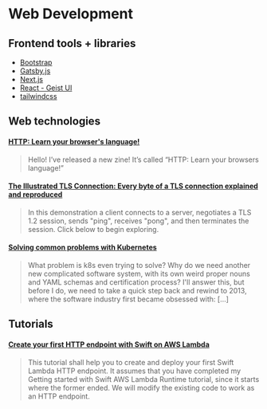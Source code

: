 # Web Development

## Frontend tools + libraries

- [Bootstrap](https://getbootstrap.com)
- [Gatsby.js](https://www.gatsbyjs.com)
- [Next.js](https://nextjs.org)
- [React - Geist UI](https://react.geist-ui.dev/en-us/guide/introduction)
- [tailwindcss](https://tailwindcss.com)

## Web technologies

#### [HTTP: Learn your browser's language!](https://jvns.ca/blog/2019/09/12/new-zine-on-http/)

> Hello! I’ve released a new zine! It’s called “HTTP: Learn your browsers language!”

#### [The Illustrated TLS Connection: Every byte of a TLS connection explained and reproduced](https://tls.ulfheim.net)

> In this demonstration a client connects to a server, negotiates a TLS 1.2 session, sends "ping", receives "pong", and then terminates the session. Click below to begin exploring.

#### [Solving common problems with Kubernetes](https://blog.adamchalmers.com/kubernetes-problems/)

> What problem is k8s even trying to solve? Why do we need another new complicated software system, with its own weird proper nouns and YAML schemas and certification process? I'll answer this, but before I do, we need to take a quick step back and rewind to 2013, where the software industry first became obsessed with: [...]

## Tutorials

#### [Create your first HTTP endpoint with Swift on AWS Lambda](https://fabianfett.de/swift-on-aws-lambda-creating-your-first-http-endpoint)

> This tutorial shall help you to create and deploy your first Swift Lambda HTTP endpoint. It assumes that you have completed my Getting started with Swift AWS Lambda Runtime tutorial, since it starts where the former ended. We will modify the existing code to work as an HTTP endpoint.
